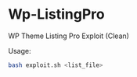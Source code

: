 # Wp-ListingPro
WP Theme Listing Pro Exploit (Clean)

Usage:

```bash
bash exploit.sh <list_file>
```

